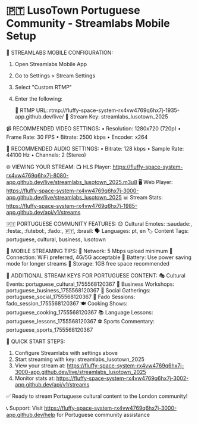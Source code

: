 
🇵🇹 LusoTown Portuguese Community - Streamlabs Mobile Setup
==========================================================

📱 STREAMLABS MOBILE CONFIGURATION:

1. Open Streamlabs Mobile App
2. Go to Settings > Stream Settings
3. Select "Custom RTMP"
4. Enter the following:

   📡 RTMP URL: rtmp://fluffy-space-system-rx4vw4769q6hx7j-1935-app.github.dev/live/
   🔑 Stream Key: streamlabs_lusotown_2025

📹 RECOMMENDED VIDEO SETTINGS:
   • Resolution: 1280x720 (720p)
   • Frame Rate: 30 FPS
   • Bitrate: 2500 kbps
   • Encoder: x264

🎵 RECOMMENDED AUDIO SETTINGS:
   • Bitrate: 128 kbps
   • Sample Rate: 44100 Hz
   • Channels: 2 (Stereo)

🌐 VIEWING YOUR STREAM:
   📺 HLS Player: https://fluffy-space-system-rx4vw4769q6hx7j-8080-app.github.dev/live/streamlabs_lusotown_2025.m3u8
   🖥️ Web Player: https://fluffy-space-system-rx4vw4769q6hx7j-3000-app.github.dev/live/streamlabs_lusotown_2025
   📊 Stream Stats: https://fluffy-space-system-rx4vw4769q6hx7j-1985-app.github.dev/api/v1/streams

🇵🇹 PORTUGUESE COMMUNITY FEATURES:
   😊 Cultural Emotes: :saudade:, :festa:, :futebol:, :fado:, :portugal:, :brasil:
   🗣️ Languages: pt, en
   🏷️ Content Tags: portuguese, cultural, business, lusotown

📱 MOBILE STREAMING TIPS:
   📶 Network: 5 Mbps upload minimum
   📱 Connection: WiFi preferred, 4G/5G acceptable
   🔋 Battery: Use power saving mode for longer streams
   💾 Storage: 1GB free space recommended

🔑 ADDITIONAL STREAM KEYS FOR PORTUGUESE CONTENT:
   🎭 Cultural Events: portuguese_cultural_1755568120367
   💼 Business Workshops: portuguese_business_1755568120367
   🎉 Social Gatherings: portuguese_social_1755568120367
   🎵 Fado Sessions: fado_session_1755568120367
   🍽️ Cooking Shows: portuguese_cooking_1755568120367
   📚 Language Lessons: portuguese_lessons_1755568120367
   ⚽ Sports Commentary: portuguese_sports_1755568120367

🚀 QUICK START STEPS:
   1. Configure Streamlabs with settings above
   2. Start streaming with key: streamlabs_lusotown_2025
   3. View your stream at: https://fluffy-space-system-rx4vw4769q6hx7j-3000-app.github.dev/live/streamlabs_lusotown_2025
   4. Monitor stats at: https://fluffy-space-system-rx4vw4769q6hx7j-3002-app.github.dev/api/v1/streams

✅ Ready to stream Portuguese cultural content to the London community!

📞 Support: Visit https://fluffy-space-system-rx4vw4769q6hx7j-3000-app.github.dev/help for Portuguese community assistance
